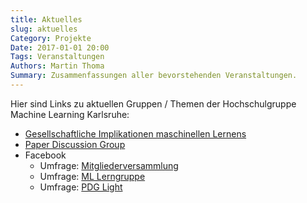 ```yaml
---
title: Aktuelles
slug: aktuelles
Category: Projekte
Date: 2017-01-01 20:00
Tags: Veranstaltungen
Authors: Martin Thoma
Summary: Zusammenfassungen aller bevorstehenden Veranstaltungen.
---
```


Hier sind Links zu aktuellen Gruppen / Themen der Hochschulgruppe
Machine Learning Karlsruhe:

* [Gesellschaftliche Implikationen maschinellen Lernens](https://ml-ka.de/giml/)
* [Paper Discussion Group](https://ml-ka.de/paper-discussion-group/)
* Facebook
    * Umfrage: [Mitgliederversammlung](https://www.facebook.com/groups/961427967221226/permalink/1309353359095350/)
    * Umfrage: [ML Lerngruppe](https://www.facebook.com/groups/961427967221226/permalink/1299073006790052/)
    * Umfrage: [PDG Light](https://www.facebook.com/groups/961427967221226/permalink/1160053117358709/)